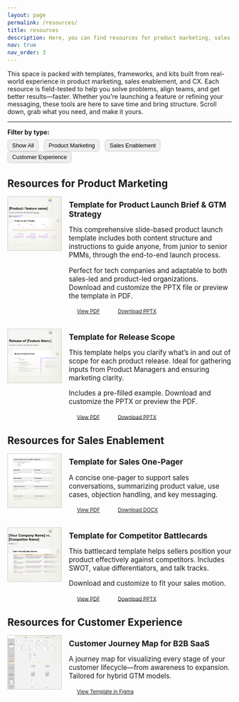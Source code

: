 ```yaml
---
layout: page
permalink: /resources/
title: resources
description: Here, you can find resources for product marketing, sales enablement, and CX.
nav: true
nav_order: 3
---
```


This space is packed with templates, frameworks, and kits built from real-world experience in product marketing, sales enablement, and CX. Each resource is field-tested to help you solve problems, align teams, and get better results—faster. Whether you're launching a feature or refining your messaging, these tools are here to save time and bring structure. Scroll down, grab what you need, and make it yours.

---
<!-- Filter Buttons -->
<div style="margin-bottom: 2rem;">
  <strong>Filter by type:</strong>
  <div style="margin-top: 0.5rem;">
    <button class="filter-btn" onclick="filterResources('all')">Show All</button>
    <button class="filter-btn" onclick="filterResources('product-marketing')">Product Marketing</button>
    <button class="filter-btn" onclick="filterResources('sales-enablement')">Sales Enablement</button>
    <button class="filter-btn" onclick="filterResources('customer-experience')">Customer Experience</button>
  </div>
</div>

<!-- RESOURCE SECTIONS -->

<!-- PRODUCT MARKETING -->
<div class="resource-group product-marketing">
  <h2>Resources for Product Marketing</h2>
  <div style="display: flex; gap: 1rem; align-items: flex-start; margin-bottom: 2rem;">
    <img src="/assets/img/thumbnail-product-launch-brief-gtm-strategy.jpg" alt="Icon in beige of a presentation" style="width: 120px; height: auto; border: 1px solid #ccc;" />
    <div>
      <h3>Template for Product Launch Brief & GTM Strategy</h3>
      <p style="font-size: 0.95rem;">This comprehensive slide-based product launch template includes both content structure and instructions to guide anyone, from junior to senior PMMs, through the end-to-end launch process.</p>
      <p style="font-size: 0.95rem;">Perfect for tech companies and adaptable to both sales-led and product-led organizations. Download and customize the PPTX file or preview the template in PDF.</p>
      <a href="https://sergiolozano.com/assets/resources/template-product-launch-brief-gtm-strategy.pdf" class="btn btn--primary">View PDF</a>
      <a href="https://sergiolozano.com/assets/resources/template-product-launch-brief-gtm-strategy.pptx" class="btn">Download PPTX</a>
    </div>
  </div>

  <div style="display: flex; gap: 1rem; align-items: flex-start; margin-bottom: 2rem;">
    <img src="/assets/img/thumbnail-release-scope.jpg" alt="Icon in beige of a presentation" style="width: 120px; height: auto; border: 1px solid #ccc;" />
    <div>
      <h3>Template for Release Scope</h3>
      <p style="font-size: 0.95rem;">This template helps you clarify what’s in and out of scope for each product release. Ideal for gathering inputs from Product Managers and ensuring marketing clarity.</p>
      <p style="font-size: 0.95rem;">Includes a pre-filled example. Download and customize the PPTX or preview the PDF.</p>
      <a href="https://sergiolozano.com/assets/resources/template-release-scope.pdf" class="btn btn--primary">View PDF</a>
      <a href="https://sergiolozano.com/assets/resources/template-release-scope.pptx" class="btn">Download PPTX</a>
    </div>
  </div>
</div>



<!-- SALES ENABLEMENT -->
<div class="resource-group sales-enablement">
  <h2>Resources for Sales Enablement</h2>
  <div style="display: flex; gap: 1rem; align-items: flex-start; margin-bottom: 2rem;">
    <img src="/assets/img/thumbnail-one-pager-sales-enablement.jpg" alt="Icon of a file" style="width: 120px; height: auto; border: 1px solid #ccc;" />
    <div>
      <h3>Template for Sales One-Pager</h3>
      <p style="font-size: 0.95rem;">A concise one-pager to support sales conversations, summarizing product value, use cases, objection handling, and key messaging.</p>
      <a href="https://sergiolozano.com/assets/resources/template-one-pager-for-use-cases-sales-conversations.pdf" class="btn btn--primary">View PDF</a>
      <a href="https://sergiolozano.com/assets/resources/template-one-pager-for-use-cases-sales-conversations.docx" class="btn">Download DOCX</a>
    </div>
  </div>

  <div style="display: flex; gap: 1rem; align-items: flex-start; margin-bottom: 2rem;">
    <img src="/assets/img/thumbnail-competitor-battlecard.jpg" alt="Battlecard icon" style="width: 120px; height: auto; border: 1px solid #ccc;" />
    <div>
      <h3>Template for Competitor Battlecards</h3>
      <p style="font-size: 0.95rem;">This battlecard template helps sellers position your product effectively against competitors. Includes SWOT, value differentiators, and talk tracks.</p>
      <p style="font-size: 0.95rem;">Download and customize to fit your sales motion.</p>
      <a href="https://sergiolozano.com/assets/resources/template-competitor-battlecard.pdf" class="btn btn--primary">View PDF</a>
      <a href="https://sergiolozano.com/assets/resources/template-competitor-battlecard.pptx" class="btn">Download PPTX</a>
    </div>
  </div>
</div>



<!-- CUSTOMER EXPERIENCE -->
<div class="resource-group customer-experience">
  <h2>Resources for Customer Experience</h2>
  <div style="display: flex; gap: 1rem; align-items: flex-start; margin-bottom: 2rem;">
    <img src="/assets/img/thumbnail-customer-journey-map-carrousel.jpg" alt="Customer Journey Map thumbnail" style="width: 120px; height: auto; border: 1px solid #ccc;" />
    <div>
      <h3>Customer Journey Map for B2B SaaS</h3>
      <p style="font-size: 0.95rem;">A journey map for visualizing every stage of your customer lifecycle—from awareness to expansion. Tailored for hybrid GTM models.</p>
      <a href="https://www.figma.com/community/file/1502648775036013780/customer-journey-map-b2b-saas-products" class="btn btn--primary">View Template in Figma</a>
    </div>
  </div>
</div>

<!-- JavaScript Filtering Logic -->
<script>
function filterResources(category) {
  const groups = document.querySelectorAll('.resource-group');
  groups.forEach(group => {
    if (category === 'all' || group.classList.contains(category)) {
      group.style.display = 'block';
    } else {
      group.style.display = 'none';
    }
  });
}
</script>


<!-- Optional Styling for Buttons filter -->
<style>
.filter-btn {
  padding: 0.3rem 0.6rem;
  margin-right: 0.5rem;
  background-color: #eee;
  border: 1px solid #ccc;
  border-radius: 6px;
  cursor: pointer;
  font-size: 0.8rem;
}
.filter-btn:hover {
  background-color: #ddd;
}
</style>

<!-- Optional Styling for Headers -->
<style>
h2 {
  font-size: 1.4rem;
  font-weight: bold;
  margin-bottom: 1rem;
}

h3 {
  font-size: 1.1rem;
  font-weight: bold;
  margin-top: 0.5rem;
  margin-bottom: 0.5rem;
}
</style>

<!-- Optional Styling for Buttons -->
<style>
.btn {
  padding: 0.54rem 1.14rem;
  border-radius: 0.5rem;
  font-size: 0.71rem;
}
</style>